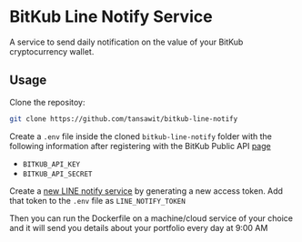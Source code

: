 # BitKub Line Notify Service

A service to send daily notification on the value of your BitKub cryptocurrency wallet.

## Usage

Clone the repositoy:

```bash
git clone https://github.com/tansawit/bitkub-line-notify
```

Create a `.env` file inside the cloned `bitkub-line-notify` folder with the following information after registering with the BitKub Public API [page](https://www.bitkub.com/publicapi)

- `BITKUB_API_KEY`
- `BITKUB_API_SECRET`

Create a [new LINE notify service](https://notify-bot.line.me/my/) by generating a new access token. Add that token to the `.env` file as `LINE_NOTIFY_TOKEN`

Then you can run the Dockerfile on a machine/cloud service of your choice and it will send you details about your portfolio every day at 9:00 AM
